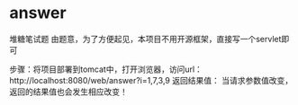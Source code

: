 # answer
堆糖笔试题
由题意，为了方便起见，本项目不用开源框架，直接写一个servlet即可

步骤：将项目部署到tomcat中，打开浏览器，访问url：http://localhost:8080/web/answer?i=1,7,3,9 返回结果值：
当请求参数值改变，返回的结果值也会发生相应改变！